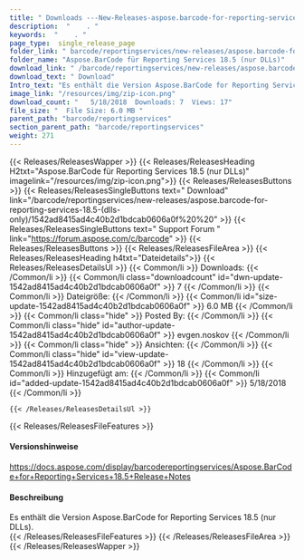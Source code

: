 ```yaml
---
title: " Downloads ---New-Releases-aspose.barcode-for-reporting-services-18.5-(dlls-only) . "
description:  "    . " 
keywords:  "    . " 
page_type:  single_release_page
folder_link: " barcode/reportingservices/new-releases/aspose.barcode-for-reporting-services-18.5-(dlls-only)/"
folder_name: "Aspose.BarCode für Reporting Services 18.5 (nur DLLs)"
download_link: " /barcode/reportingservices/new-releases/aspose.barcode-for-reporting-services-18.5-(dlls-only)/1542ad8415ad4c40b2d1bdcab0606a0f"
download_text: " Download"
Intro_text: "Es enthält die Version Aspose.BarCode for Reporting Services 18.5 (nur DLLs)."
image_link: "/resources/img/zip-icon.png"
download_count: "   5/18/2018  Downloads: 7  Views: 17"
file_size: "  File Size: 6.0 MB "
parent_path: "barcode/reportingservices"
section_parent_path: "barcode/reportingservices"
weight: 271
---
```


{{< Releases/ReleasesWapper >}}
  {{< Releases/ReleasesHeading H2txt="Aspose.BarCode für Reporting Services 18.5 (nur DLLs)" imagelink="/resources/img/zip-icon.png">}}
  {{< Releases/ReleasesButtons >}}
    {{< Releases/ReleasesSingleButtons text=" Download" link="/barcode/reportingservices/new-releases/aspose.barcode-for-reporting-services-18.5-(dlls-only)/1542ad8415ad4c40b2d1bdcab0606a0f%20%20" >}}
    {{< Releases/ReleasesSingleButtons text=" Support Forum " link="https://forum.aspose.com/c/barcode" >}}
  {{< Releases/ReleasesButtons >}}
  {{< Releases/ReleasesFileArea >}}
    {{< Releases/ReleasesHeading h4txt="Dateidetails">}}
    {{< Releases/ReleasesDetailsUl >}}
            {{< Common/li >}} Downloads: {{< /Common/li >}}
      {{< Common/li class="downloadcount" id="dwn-update-1542ad8415ad4c40b2d1bdcab0606a0f" >}} 7 {{< /Common/li >}}
      {{< Common/li >}} Dateigröße: {{< /Common/li >}}
      {{< Common/li id="size-update-1542ad8415ad4c40b2d1bdcab0606a0f" >}} 6.0 MB {{< /Common/li >}} 
      {{< Common/li  class="hide" >}} Posted By: {{< /Common/li >}} 
      {{< Common/li class="hide" id="author-update-1542ad8415ad4c40b2d1bdcab0606a0f" >}} evgen.noskov {{< /Common/li >}}
      {{< Common/li class="hide" >}} Ansichten: {{< /Common/li >}}
      {{< Common/li class="hide" id="view-update-1542ad8415ad4c40b2d1bdcab0606a0f" >}} 18 {{< /Common/li >}}
      {{< Common/li >}} Hinzugefügt am: {{< /Common/li >}}
      {{< Common/li id="added-update-1542ad8415ad4c40b2d1bdcab0606a0f" >}} 5/18/2018 {{< /Common/li >}} 

    {{< /Releases/ReleasesDetailsUl >}}

  {{< Releases/ReleasesFileFeatures >}}
      <h4>Versionshinweise</h4><div> <a href="https://docs.aspose.com/display/barcodereportingservices/Aspose.BarCode+for+Reporting+Services+18.5+Release+Notes">https://docs.aspose.com/display/barcodereportingservices/Aspose.BarCode+for+Reporting+Services+18.5+Release+Notes</a></div><h4> Beschreibung</h4><div class="HTMLDescription"> Es enthält die Version Aspose.BarCode for Reporting Services 18.5 (nur DLLs).</div>
  {{< /Releases/ReleasesFileFeatures >}}
 {{< /Releases/ReleasesFileArea >}}
{{< /Releases/ReleasesWapper >}}



